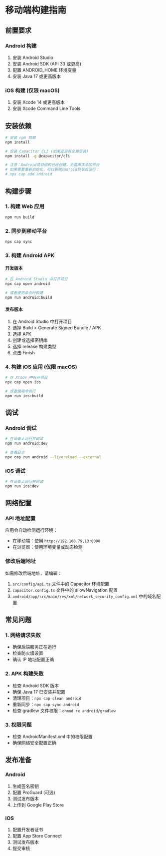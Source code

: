 # 移动端构建指南

## 前置要求

### Android 构建
1. 安装 Android Studio
2. 安装 Android SDK (API 33 或更高)
3. 配置 ANDROID_HOME 环境变量
4. 安装 Java 17 或更高版本

### iOS 构建 (仅限 macOS)
1. 安装 Xcode 14 或更高版本
2. 安装 Xcode Command Line Tools

## 安装依赖

```bash
# 安装 npm 依赖
npm install

# 安装 Capacitor CLI (如果还没有全局安装)
npm install -g @capacitor/cli

# 注意：Android项目结构已经创建，无需再次添加平台
# 如果需要重新初始化，可以删除android目录后运行：
# npx cap add android
```

## 构建步骤

### 1. 构建 Web 应用
```bash
npm run build
```

### 2. 同步到移动平台
```bash
npx cap sync
```

### 3. 构建 Android APK

#### 开发版本
```bash
# 在 Android Studio 中打开项目
npx cap open android

# 或者使用命令行构建
npm run android:build
```

#### 发布版本
1. 在 Android Studio 中打开项目
2. 选择 Build > Generate Signed Bundle / APK
3. 选择 APK
4. 创建或选择密钥库
5. 选择 release 构建类型
6. 点击 Finish

### 4. 构建 iOS 应用 (仅限 macOS)
```bash
# 在 Xcode 中打开项目
npx cap open ios

# 或者使用命令行
npm run ios:build
```

## 调试

### Android 调试
```bash
# 在设备上运行并调试
npm run android:dev

# 查看日志
npx cap run android --livereload --external
```

### iOS 调试
```bash
# 在设备上运行并调试
npm run ios:dev
```

## 网络配置

### API 地址配置
应用会自动检测运行环境：
- 在移动端：使用 `http://192.168.79.13:8000`
- 在浏览器：使用环境变量或动态检测

### 修改后端地址
如需修改后端地址，请编辑：
1. `src/config/api.ts` 文件中的 Capacitor 环境配置
2. `capacitor.config.ts` 文件中的 allowNavigation 配置
3. `android/app/src/main/res/xml/network_security_config.xml` 中的域名配置

## 常见问题

### 1. 网络请求失败
- 确保后端服务正在运行
- 检查防火墙设置
- 确认 IP 地址配置正确

### 2. APK 构建失败
- 检查 Android SDK 版本
- 确保 Java 17 已安装并配置
- 清理项目：`npx cap clean android`
- 重新同步：`npx cap sync android`
- 检查 gradlew 文件权限：`chmod +x android/gradlew`

### 3. 权限问题
- 检查 AndroidManifest.xml 中的权限配置
- 确保网络安全配置正确

## 发布准备

### Android
1. 生成签名密钥
2. 配置 ProGuard (可选)
3. 测试发布版本
4. 上传到 Google Play Store

### iOS
1. 配置开发者证书
2. 配置 App Store Connect
3. 测试发布版本
4. 提交审核
